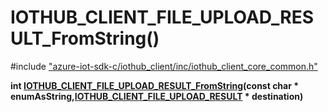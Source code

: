 # IOTHUB_CLIENT_FILE_UPLOAD_RESULT_FromString()

\#include ["azure-iot-sdk-c/iothub_client/inc/iothub_client_core_common.h"](../iot-c-ref-iothub-client-core-common-h.md)  

**int [IOTHUB_CLIENT_FILE_UPLOAD_RESULT_FromString](#iothub__client__core__common_8h_1a30651a7f1cca654757b68805dad8f273)(const char * enumAsString,[IOTHUB_CLIENT_FILE_UPLOAD_RESULT](#iothub__client__core__common_8h_1a95c167e4dd7b355a0a2cf82e8240773a) * destination)**

